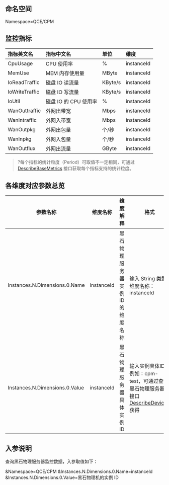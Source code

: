## 命名空间

Namespace=QCE/CPM

## 监控指标

| 指标英文名     | 指标中文名            | 单位    | 维度       |
| :------------- | :-------------------- | :------ | :--------- |
| CpuUsage       | CPU 使用率            | %       | instanceId |
| MemUse         | MEM 内存使用量        | MByte   | instanceId |
| IoReadTraffic  | 磁盘 IO 读流量        | KByte/s | instanceId |
| IoWriteTraffic | 磁盘 IO 写流量        | KByte/s | instanceId |
| IoUtil         | 磁盘 IO 的 CPU 使用率 | %       | instanceId |
| WanOuttraffic  | 外网出带宽            | Mbps    | instanceId |
| WanIntraffic   | 外网入带宽            | Mbps    | instanceId |
| WanOutpkg      | 外网出包量            | 个/秒   | instanceId |
| WanInpkg       | 外网入包量            | 个/秒   | instanceId |
| WanOutflux     | 外网出流量            | GByte   | instanceId |

> ?每个指标的统计粒度（Period）可取值不一定相同，可通过 [DescribeBaseMetrics](https://cloud.tencent.com/document/product/248/30351) 接口获取每个指标支持的统计粒度。

## 各维度对应参数总览

| 参数名称                       | 维度名称   | 维度解释                         | 格式                                                         |
| ------------------------------ | ---------- | -------------------------------- | ------------------------------------------------------------ |
| Instances.N.Dimensions.0.Name  | instanceId | 黑石物理服务器实例 ID 的维度名称 | 输入 String 类型维度名称：instanceId                           |
| Instances.N.Dimensions.0.Value | instanceId | 黑石物理服务器具体实例 ID        | 输入实例具体ID，例如：cpm-test，可通过查询黑石物理服务器接口 [DescribeDevices](https://cloud.tencent.com/document/product/386/32904) 获得 |

## 入参说明

查询黑石物理服务器监控数据，入参取值如下：

&Namespace=QCE/CPM
&Instances.N.Dimensions.0.Name=instanceId
&Instances.N.Dimensions.0.Value=黑石物理机的实例 ID

